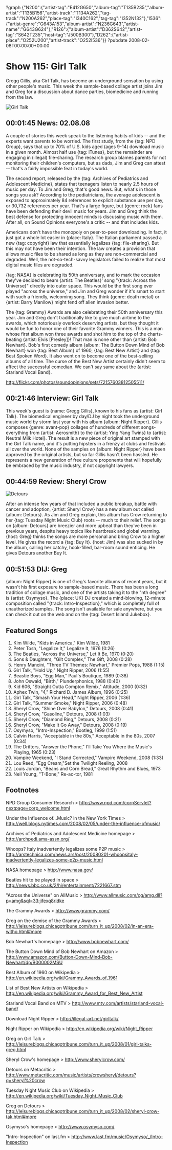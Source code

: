 ?graph {"N200":{"artist-tag":"E412G650","album-tag":"T135B235","album-artist":"T135B156","artist-track":"T134A262","tag-track":"N200A262","place-tag":"I340C162","tag-tag":"I352N132"},"I536":{"artist-genre":"G643A153","album-artist":"N236G643","artist-name":"G643G624"},"R126":{"album-artist":"D362S642","artist-tag":"S642T235","host-tag":"J500B300"},"D262":{"artist-place":"O252U200","artist-track":"O252I536"}}
?pubdate 2008-02-08T00:00:00+00:00

# Show 115: Girl Talk
Gregg Gillis, aka Girl Talk, has become an underground sensation by using other people's music. This week the sample-based collage artist joins Jim and Greg for a discussion about dance parties, biomedicine and running from the law.

![Girl Talk](http://static.soundopinions.org/images/2008/girltalk.jpg)

## 00:01:45 News: 02.08.08
A couple of stories this week speak to the listening habits of kids -- and the experts want parents to be worried. The first study, from the {tag: NPD Group}, says that up to 70% of U.S. kids aged (ages 9-14) download music in a given month. Almost half use {tag: iTunes}, but the remainder are engaging in (illegal) file-sharing. The research group blames parents for not monitoring their children's computers, but as dads, Jim and Greg can attest -- that's a fairly impossible feat in today's world. 

The second report, released by the {tag: Archives of Pediatrics and Adolescent Medicine}, states that teenagers listen to nearly 2.5 hours of music per day. To Jim and Greg, that's good news. But, what's in those songs you ask? According to the pediatricians, the average adolescent is exposed to approximately 84 references to explicit substance use per day, or 30,732 references per year. That's a large figure, but {genre: rock} fans have been defending their devil music for years. Jim and Greg think the best defense for protecting innocent minds is discussing music with them. After all, on Sound Opinions everyone's a critic -- and that includes kids.

Americans don't have the monopoly on peer-to-peer downloading. In fact, it just got a whole lot easier in {place: Italy}. The Italian parliament passed a new {tag: copyright} law that essentially legalizes {tag: file-sharing}. But this may not have been their intention. The law creates a provision that allows music files to be shared as long as they are non-commercial and degraded. Well, the not-so-tech-savvy legislators failed to realize that most digital music files are degraded.

{tag: NASA} is celebrating its 50th anniversary, and to mark the occasion they've decided to beam {artist: The Beatles}' song "{track: Across the Universe}" directly into outer space. This would be the first song ever played "across the universe," and Jim and Greg wonder if it's smart to start with such a friendly, welcoming song. They think {genre: death metal} or {artist: Barry Manilow} might fend off alien invasion better.

The {tag: Grammy} Awards are also celebrating their 50th anniversary this year. Jim and Greg don't traditionally like to give much airtime to the awards, which notoriously overlook deserving artists, but they thought it would be fun to honor one of their favorite Grammy winners. This is a man whose first album won three awards and shot him to the top of the charts-beating {artist: Elvis [Presley]}! That man is none other than {artist: Bob Newhart}. Bob's first comedy album {album: The Button Down Mind of Bob Newhart} won {tag: Best Album} of 1960, {tag: Best New Artist} and {tag: Best Spoken Word}. It also went on to become one of the best-selling albums of all time. The curse of the Best New Artist certainly didn't seem to affect the successful comedian. We can't say same about the {artist: Starland Vocal Band}.

http://flickr.com/photos/soundopinions/sets/72157603812505511/

## 00:21:46 Interview: Girl Talk
This week's guest is {name: Gregg Gillis}, known to his fans as {artist: Girl Talk}. The biomedical engineer by day/DJ by night took the underground music world by storm last year with his album {album: Night Ripper}. Gillis composes {genre: avant-pop} collages of hundreds of different songs-everything from {artist: Aerosmith} to the {artist: Ying Yang Twins} to {artist: Neutral Milk Hotel}. The result is a new piece of original art stamped with the Girl Talk name, and it's putting hipsters in a frenzy at clubs and festivals all over the world. None of the samples on {album: Night Ripper} have been approved by the original artists, but so far Gillis hasn't been hassled. He represents a new generation of free culture proponents that will hopefully be embraced by the music industry, if not copyright lawyers.

## 00:44:59 Review: Sheryl Crow
![Detours](http://is1.mzstatic.com/image/thumb/Music3/v4/20/7e/14/207e14d5-4aa3-5820-14ff-b7ce83927888/dj.cjiwyyqt.jpg/600x600bb-85.jpg "58757/272737421")

After an intense few years of that included a public breakup, battle with cancer and adoption, {artist: Sheryl Crow} has a new album out called {album: Detours}. As Jim and Greg explain, this album has Crow returning to her {tag: Tuesday Night Music Club} roots -- much to their relief. The songs on {album: Detours} are breezier and more upbeat than they've been in previous years, despite heavy topics like heartbreak and global warming. {host: Greg} thinks the songs are more personal and bring Crow to a higher level. He gives the record a {tag: Buy It}. {host: Jim} was also sucked in by the album, calling her catchy, hook-filled, bar-room sound enticing. He gives Detours another Buy It.

## 00:51:53 DIJ: Greg
{album: Night Ripper} is one of Greg's favorite albums of recent years, but it wasn't his first exposure to sample-based music. There has been a long tradition of collage music, and one of the artists taking it to the "nth degree" is {artist: Osymyso}. The {place: UK} DJ created a mind-blowing, 12-minute composition called "{track: Intro-Inspection}," which is completely full of unauthorized samples. The song isn't available for sale anywhere, but you can check it out on the web and on the {tag: Desert Island Jukebox}.

## Featured Songs
1. Kim Wilde, "Kids in America," Kim Wilde, 1981
2. Peter Tosh, "Legalize It," Legalize It, 1976 (0:26)
3. The Beatles, "Across the Universe," Let It Be, 1970 (0:20)
4. Sons & Daughters, "Gilt Complex," The Gift, 2008 (0:28)
5. Henry Mancini, "Three TV Themes: Newhart," Premier Pops, 1988 (1:15)
6. Girl Talk, "Hold Up," Night Ripper, 2006 (1:55)
7. Beastie Boys, "Egg Man," Paul's Boutique, 1989 (0:38)
8. John Oswald, "Birth," Plunderphonics, 1988 (0:40)
9. Kid 606, "Straight Outta Compton Remix," Attitude, 2000 (0:32)
10. Aphex Twin, "4," Richard D. James Album, 1996 (0:25)
11. Girl Talk, "Smash Your Head," Night Ripper, 2006 (1:36)
12. Girl Talk, "Summer Smoke," Night Ripper, 2006 (0:48)
13. Sheryl Crow, "Shine Over Babylon," Detours, 2008 (0:41)
14. Sheryl Crow, "Gasoline," Detours, 2008 (1:03)
15. Sheryl Crow, "Diamond Ring," Detours, 2008 (0:21)
16. Sheryl Crow, "Make It Go Away," Detours, 2008 (0:19)
17. Osymyso, "Intro-Inspection," Bootleg, 1999 (1:51)
18. Calvin Harris, "Acceptable in the 80s," Acceptable in the 80s, 2007 (0:34)
19. The Drifters, "Answer the Phone," I'll Take You Where the Music's Playing, 1965 (0:23)
20. Vampire Weekend, "I Stand Corrected," Vampire Weekend, 2008 (1:33)
21. Lou Reed, "Egg Cream,"Set the Twilight Reeling, 2008
22. Louis Jordan, "Beans and Corn Bread," Great Rhythm and Blues, 1973
23. Neil Young, "T-Bone," Re-ac-tor, 1981

## Footnotes

NPD Group Consumer Research > http://www.npd.com/corpServlet?nextpage=corp_welcome.html

Under the Influence of…Music? in the New York Times > http://well.blogs.nytimes.com/2008/02/05/under-the-influence-ofmusic/

Archives of Pediatrics and Adolescent Medicine homepage > http://archpedi.ama-assn.org/

Whoops? Italy inadvertently legalizes some P2P music > http://arstechnica.com/news.ars/post/20080201-whoopsitaly-inadvertently-legalizes-some-p2p-music.html

NASA homepage > http://www.nasa.gov/

Beatles hit to be played in space > http://news.bbc.co.uk/2/hi/entertainment/7221667.stm

"Across the Universe" on AllMusic > http://www.allmusic.com/cg/amg.dll?p=amg&sql=33:jifexq8rldke

The Grammy Awards > http://www.grammy.com/

Greg on the demise of the Grammy Awards > http://leisureblogs.chicagotribune.com/turn_it_up/2008/02/in-an-era-witho.html#more

Bob Newhart's homepage > http://www.bobnewhart.com/

The Button Down Mind of Bob Newhart on Amazon > http://www.amazon.com/Button-Down-Mind-Bob-Newhart/dp/B000002MSU

Best Album of 1960 on Wikipedia > http://en.wikipedia.org/wiki/Grammy_Awards_of_1961

List of Best New Artists on Wikipedia > http://en.wikipedia.org/wiki/Grammy_Award_for_Best_New_Artist

Starland Vocal Band on MTV > http://www.mtv.com/artists/starland-vocal-band/

Download Night Ripper > http://illegal-art.net/girltalk/

Night Ripper on Wikipedia > http://en.wikipedia.org/wiki/Night_Ripper

Greg on Girl Talk > http://leisureblogs.chicagotribune.com/turn_it_up/2008/01/girl-talks-greg.html

Sheryl Crow's homepage > http://www.sherylcrow.com/

Detours on Metacritic > http://www.metacritic.com/music/artists/crowsheryl/detours?q=sheryl%20crow

Tuesday Night Music Club on Wikipedia > http://en.wikipedia.org/wiki/Tuesday_Night_Music_Club

Greg on Detours > http://leisureblogs.chicagotribune.com/turn_it_up/2008/02/sheryl-crow-tak.html#more

Osymyso's homepage > http://www.osymyso.com/

"Intro-Inspection" on last.fm > http://www.last.fm/music/Osymyso/_/Intro-Inspection